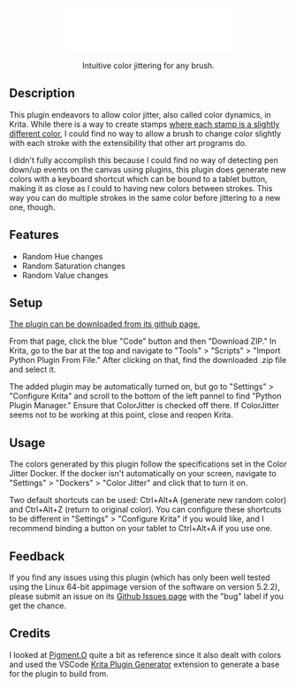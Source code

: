 <!DOCTYPE html>
<html lang="en">

<body>
  <a href="https://github.com/MalloryMiller/KritaColorJitter"><p align="center"> <img src="style.svg" alt="css-in-readme"> </p></a>
  <p align="center">Intuitive color jittering for any brush.</p>

  <h2>Description</h2>
  <p>This plugin endeavors to allow color jitter, also called color dynamics, in Krita. While there is a way to create stamps <a href="https://www.youtube.com/watch?v=-WSQvjhjT3o">where each stamp is a slightly different color</a>, I could find no way to allow a brush to change color slightly with each stroke with the extensibility that other art programs do.</p>
  <p>I didn't fully accomplish this because I could find no way of detecting pen down/up events on the canvas using plugins, this plugin does generate new colors with a keyboard shortcut which can be bound to a tablet button, making it as close as I could to having new colors between strokes. This way you can do multiple strokes in the same color before jittering to a new one, though.</p>

  <h2>Features</h2>
  <ul>
    <li>Random Hue changes</li>
    <li>Random Saturation changes</li>
    <li>Random Value changes</li>
  </ul>

  <h2>Setup</h2>
  <p><a href="https://github.com/MalloryMiller/KritaColorJitter"> The plugin can be downloaded from its github page.</a> </p>
  <p>From that page, click the blue "Code" button and then "Download ZIP." In Krita, go to the bar at the top and navigate to "Tools" > "Scripts" > "Import Python Plugin From File." After clicking on that, find the downloaded .zip file and select it.</p>
  <p>The added plugin may be automatically turned on, but go to "Settings" > "Configure Krita" and scroll to the bottom of the left pannel to find "Python Plugin Manager." Ensure that ColorJitter is checked off there. If ColorJitter seems not to be working at this point, close and reopen Krita.</p>

  <h2>Usage</h2>
  <p>The colors generated by this plugin follow the specifications set in the Color Jitter Docker. If the docker isn't automatically on your screen, navigate to "Settings" > "Dockers" > "Color Jitter" and click that to turn it on. </p>
  <p>Two default shortcuts can be used: Ctrl+Alt+A (generate new random color) and Ctrl+Alt+Z (return to original color). You can configure these shortcuts to be different in "Settings" > "Configure Krita" if you would like, and I recommend binding a button on your tablet to Ctrl+Alt+A if you use one.</p>

  <h2>Feedback</h2>
  <p>If you find any issues using this plugin (which has only been well tested using the Linux 64-bit appimage version of the software on version 5.2.2), please submit an issue on its <a href="https://github.com/MalloryMiller/KritaColorJitter/issues">Github Issues page</a> with the "bug" label if you get the chance.</p>

  <h2>Credits</h2>
  <p>I looked at <a href="https://github.com/EyeOdin/Pigment.O">Pigment.O</a> quite a bit as reference since it also dealt with colors and used the VSCode <a href="https://github.com/cg-cnu/vscode-krita-plugin-generator">Krita Plugin Generator</a> extension to generate a base for the plugin to build from.</p>


</body>

</html>
